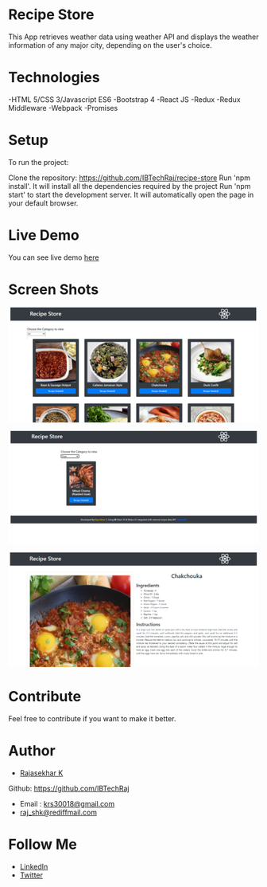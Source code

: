 # Recipe Store

This App retrieves weather data using weather API and displays the weather information of any major city, depending on the user's choice.

# Technologies

-HTML 5/CSS 3/Javascript ES6
-Bootstrap 4
-React JS
-Redux
-Redux Middleware
-Webpack
-Promises

# Setup

To run the project:

Clone the repository: https://github.com/IBTechRaj/recipe-store
Run 'npm install'. It will install all the dependencies required by the project
Run 'npm start' to start the development server. It will automatically open the page in your default browser.

# Live Demo

You can see live demo [ here ](https://recipe-store.herokuapp.com/#/)

# Screen Shots

![recipe-store screen shot 1](/images/RecipeStore1.png)

![recipe-store screen shot 2](/images/RecipeStore2.png)

![recipe-store screen shot 3](/images/RecipeStore3.png)

# Contribute

Feel free to contribute if you want to make it better.

# Author

- [Rajasekhar K ](https://github.com/IBTechRaj)

Github: https://github.com/IBTechRaj

- Email : krs30018@gmail.com
- raj_shk@rediffmail.com

# Follow Me

- [LinkedIn](https://www.linkedin.com/in/rajkatakamsetty/)
- [Twitter](https://twitter.com/IBTechRaj)
